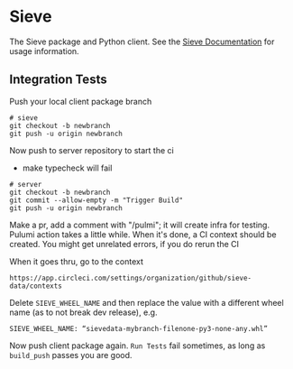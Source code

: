 # Sieve
The Sieve package and Python client. See the [Sieve Documentation](https://docs.sievedata.com/guide/intro) for usage information.

## Integration Tests
Push your local client package branch
```
# sieve
git checkout -b newbranch
git push -u origin newbranch
```

Now push to server repository to start the ci
- make typecheck will fail
```
# server
git checkout -b newbranch
git commit --allow-empty -m "Trigger Build"
git push -u origin newbranch
```

Make a pr, add a comment with "/pulmi"; it will create infra for testing. Pulumi action takes a little while. When it's done, a CI context should be created. You might get unrelated errors, if you do rerun the CI

When it goes thru, go to the context

	https://app.circleci.com/settings/organization/github/sieve-data/contexts

Delete `SIEVE_WHEEL_NAME` and then replace the value with a different wheel name (as to not break dev release), e.g.
```
SIEVE_WHEEL_NAME: “sievedata-mybranch-filenone-py3-none-any.whl”
```

Now push client package again. `Run Tests` fail sometimes, as long as `build_push` passes you are good.




